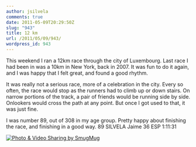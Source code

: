 ```yaml
---
author: jsilvela
comments: true
date: 2011-05-09T20:29:50Z
slug: "943"
title: 12 km
url: /2011/05/09/943/
wordpress_id: 943
---
```


This weekend I ran a 12km race through the city of Luxembourg. Last race I had been in was a 10km in New York, back in 2007. It was fun to do it again, and I was happy that I felt great, and found a good rhythm.

It was really not a serious race, more of a celebration in the city. Every so often, the race would stop as the runners had to climb up or down stairs. On narrow portions of the track, a pair of friends would be running side by side. Onlookers would cross the path at any point.
But once I got used to that, it was just fine.

I was number 89, out of 308 in my age group. Pretty happy about finishing the race, and finishing in a good way.
89	SILVELA Jaime	36	ESP	1:11:31

[![Photo & Video Sharing by SmugMug](https://jsilvela.smugmug.com/Other/Sueltas/i-8xKf5Lp/0/S/12km-S.jpg)](https://jsilvela.smugmug.com/Other/Sueltas/5019150_Y3JuM#1284241501_8xKf5Lp-A-LB)

